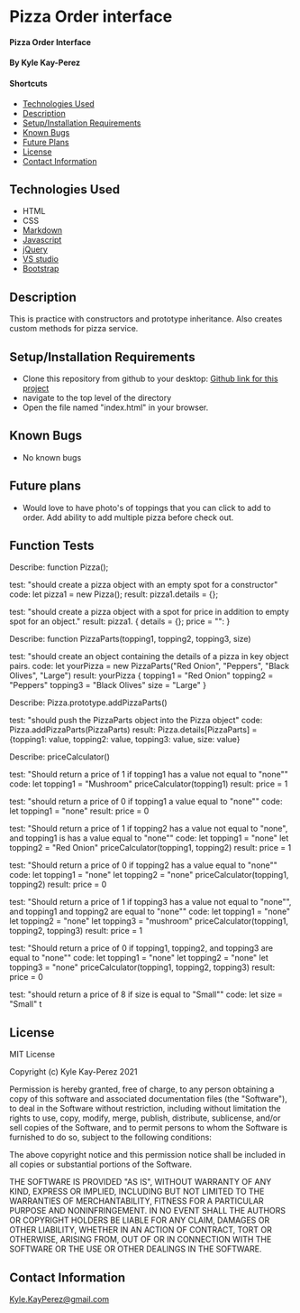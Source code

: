 # Pizza Order interface

#### Pizza Order Interface

#### By Kyle Kay-Perez

#### Shortcuts
- [Technologies Used](#technologies-used)
- [Description](#description)
- [Setup/Installation Requirements](#setup/installation-requirements)
- [Known Bugs](#known-bugs)
- [Future Plans](#future-plans)
- [License](#license)
- [Contact Information](#contact-information)

## Technologies Used

* HTML
* CSS
* [Markdown](https://www.markdownguide.org/)
* [Javascript](https://www.javascript.com/)
* [jQuery](https://jquery.com/)
* [VS studio](https://code.visualstudio.com/)
* [Bootstrap](https://getbootstrap.com/) 

## Description

This is practice with constructors and prototype inheritance. Also creates custom methods for pizza service.

## Setup/Installation Requirements

* Clone this repository from github to your desktop: [Github link for this project](https://github.com/professional-pigeon/Pizza-orderer)
* navigate to the top level of the directory
* Open the file named "index.html" in your browser.

## Known Bugs

* No known bugs

## Future plans

* Would love to have photo's of toppings that you can click to add to order. Add ability to add multiple pizza before check out.

## Function Tests

Describe: function Pizza();

test: "should create a pizza object with an empty spot for a constructor"
code: let pizza1 = new Pizza();
result: pizza1.details = {};

test: "should create a pizza object with a spot for price in addition to empty spot for an object."
result: pizza1. {
  details = {};
  price = "":
}

Describe: function PizzaParts(topping1, topping2, topping3, size)

test: "should create an object containing the details of a pizza in key object pairs.
code: let yourPizza = new PizzaParts("Red Onion", "Peppers", "Black Olives", "Large")
result: yourPizza {
  topping1 = "Red Onion"
  topping2 = "Peppers"
  topping3 = "Black Olives"
  size = "Large"
}


Describe: Pizza.prototype.addPizzaParts()

test: "should push the PizzaParts object into the Pizza object"
code: Pizza.addPizzaParts(PizzaParts)
result: Pizza.details[PizzaParts] = {topping1: value, topping2: value, topping3: value, size: value}


Describe: priceCalculator()

test: "Should return a price of 1 if topping1 has a value not equal to "none""
code: let topping1 = "Mushroom"
      priceCalculator(topping1)
result: price = 1

test: "should return a price of 0 if topping1 a value equal to "none""
code: let topping1 = "none"
result: price = 0

test: "Should return a price of 1 if topping2 has a value not equal to "none", and topping1 is has a value equal to "none""
code: let topping1 = "none"
      let topping2 = "Red Onion"
      priceCalculator(topping1, topping2)
result: price = 1

test: "Should return a price of 0 if topping2 has a value equal to "none""
code: let topping1 = "none"
      let topping2 = "none"
      priceCalculator(topping1, topping2)
result: price = 0

test: "Should return a price of 1 if topping3 has a value not equal to "none"", and topping1 and topping2 are equal to "none""
code: let topping1 = "none"
      let topping2 = "none"
      let topping3 = "mushroom"
      priceCalculator(topping1, topping2, topping3)
result: price = 1

test: "Should return a price of 0 if topping1, topping2, and topping3 are equal to "none""
code: let topping1 = "none"
      let topping2 = "none"
      let topping3 = "none"
      priceCalculator(topping1, topping2, topping3)
result: price = 0

test: "should return a price of 8 if size is equal to "Small""
code: let size = "Small"
t




## License

MIT License

Copyright (c) Kyle Kay-Perez 2021

Permission is hereby granted, free of charge, to any person obtaining a copy of this software and associated documentation files (the "Software"), to deal in the Software without restriction, including without limitation the rights to use, copy, modify, merge, publish, distribute, sublicense, and/or sell copies of the Software, and to permit persons to whom the Software is furnished to do so, subject to the following conditions:

The above copyright notice and this permission notice shall be included in all copies or substantial portions of the Software.

THE SOFTWARE IS PROVIDED "AS IS", WITHOUT WARRANTY OF ANY KIND, EXPRESS OR IMPLIED, INCLUDING BUT NOT LIMITED TO THE WARRANTIES OF MERCHANTABILITY, FITNESS FOR A PARTICULAR PURPOSE AND NONINFRINGEMENT. IN NO EVENT SHALL THE AUTHORS OR COPYRIGHT HOLDERS BE LIABLE FOR ANY CLAIM, DAMAGES OR OTHER LIABILITY, WHETHER IN AN ACTION OF CONTRACT, TORT OR OTHERWISE, ARISING FROM, OUT OF OR IN CONNECTION WITH THE SOFTWARE OR THE USE OR OTHER DEALINGS IN THE SOFTWARE.

## Contact Information

Kyle.KayPerez@gmail.com


